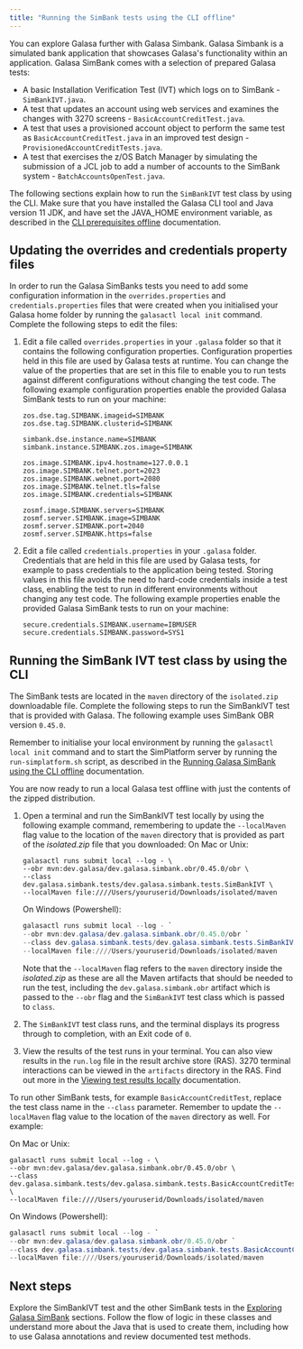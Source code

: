 ```yaml
---
title: "Running the SimBank tests using the CLI offline"
---
```


You can explore Galasa further with Galasa Simbank. Galasa Simbank is a simulated bank application that showcases Galasa's functionality within an application. Galasa SimBank comes with a selection of prepared Galasa tests:

- A basic Installation Verification Test (IVT) which logs on to SimBank  - `SimBankIVT.java`.
- A test that updates an account using web services and examines the changes with 3270 screens - `BasicAccountCreditTest.java`.
- A test that uses a provisioned account object to perform the same test as `BasicAccountCreditTest.java` in an improved test design - `ProvisionedAccountCreditTests.java`.
- A test that exercises the z/OS Batch Manager by simulating the submission of a JCL job to add a number of accounts to the SimBank system - `BatchAccountsOpenTest.java`.

The following sections explain how to run the `SimBankIVT` test class by using the CLI. Make sure that you have installed the Galasa CLI tool and Java version 11 JDK, and have set the JAVA_HOME environment variable, as described in the [CLI prerequisites offline](../cli-command-reference/zipped-prerequisites.md) documentation. 


## Updating the overrides and credentials property files


In order to run the Galasa SimBanks tests you need to add some configuration information in the `overrides.properties` and `credentials.properties` files that were created when you initialised your Galasa home folder by running the `galasactl local init` command. Complete the following steps to edit the files:
  

1. Edit a file called `overrides.properties` in your `.galasa` folder so that it contains the following configuration properties. Configuration properties held in this file are used by Galasa tests at runtime. You can change the value of the properties that are set in this file to enable you to run tests against different configurations without changing the test code. The following example configuration properties enable the provided Galasa SimBank tests to run on your machine:

    ```properties
    zos.dse.tag.SIMBANK.imageid=SIMBANK
    zos.dse.tag.SIMBANK.clusterid=SIMBANK

    simbank.dse.instance.name=SIMBANK
    simbank.instance.SIMBANK.zos.image=SIMBANK

    zos.image.SIMBANK.ipv4.hostname=127.0.0.1
    zos.image.SIMBANK.telnet.port=2023
    zos.image.SIMBANK.webnet.port=2080
    zos.image.SIMBANK.telnet.tls=false
    zos.image.SIMBANK.credentials=SIMBANK

    zosmf.image.SIMBANK.servers=SIMBANK
    zosmf.server.SIMBANK.image=SIMBANK
    zosmf.server.SIMBANK.port=2040
    zosmf.server.SIMBANK.https=false
    ```

1. Edit a file called `credentials.properties` in your `.galasa` folder. Credentials that are held in this file are used by Galasa tests, for example to pass credentials to the application being tested. Storing values in this file avoids the need to hard-code credentials inside a test class, enabling the test to run in different environments without changing any test code. The following example properties enable the provided Galasa SimBank tests to run on your machine:

    ```properties
    secure.credentials.SIMBANK.username=IBMUSER
    secure.credentials.SIMBANK.password=SYS1
    ```

## Running the SimBank IVT test class by using the CLI

The SimBank tests are located in the `maven` directory of the `isolated.zip` downloadable file. Complete the following steps to run the SimBankIVT test that is provided with Galasa. The following example uses SimBank OBR version `0.45.0`.

Remember to initialise your local environment by running the `galasactl local init` command and to start the SimPlatform server by running the `run-simplatform.sh` script, as described in the [Running Galasa SimBank using the CLI offline](./simbank-cli-offline.md) documentation.


You are now ready to run a local Galasa test offline with just the contents of the zipped distribution.

1. Open a terminal and run the SimBankIVT test locally by using the following example command, remembering to update the `--localMaven` flag value to the location of the `maven` directory that is provided as part of the _isolated.zip_  file that you downloaded:
    On Mac or Unix:

    ```shell
    galasactl runs submit local --log - \
    --obr mvn:dev.galasa/dev.galasa.simbank.obr/0.45.0/obr \
    --class dev.galasa.simbank.tests/dev.galasa.simbank.tests.SimBankIVT \
    --localMaven file:////Users/youruserid/Downloads/isolated/maven
    ```

    On Windows (Powershell):

    ```powershell
    galasactl runs submit local --log - `
    --obr mvn:dev.galasa/dev.galasa.simbank.obr/0.45.0/obr `
    --class dev.galasa.simbank.tests/dev.galasa.simbank.tests.SimBankIVT `
    --localMaven file:////Users/youruserid/Downloads/isolated/maven
    ```

    Note that the `--localMaven` flag refers to the `maven` directory inside the _isolated.zip_ as these are all the Maven artifacts that should be needed to run the test, including the `dev.galasa.simbank.obr` artifact which is passed to the `--obr` flag and the `SimBankIVT` test class which is passed to `class`.

1. The `SimBankIVT` test class runs, and the terminal displays its progress through to completion, with an Exit code of `0`.

1. View the results of the test runs in your terminal. You can also view results in the `run.log` file in the result archive store (RAS). 3270 terminal interactions can be viewed in the `artifacts` directory in the RAS. Find out more in the [Viewing test results locally](../cli-command-reference/viewing-test-results-cli.md) documentation. 


To run other SimBank tests, for example `BasicAccountCreditTest`, replace the test class name in the `--class` parameter. Remember to update the `--localMaven` flag value to the location of the `maven` directory as well. For example: 

On Mac or Unix:

```shell
galasactl runs submit local --log - \
--obr mvn:dev.galasa/dev.galasa.simbank.obr/0.45.0/obr \
--class dev.galasa.simbank.tests/dev.galasa.simbank.tests.BasicAccountCreditTest \
--localMaven file:////Users/youruserid/Downloads/isolated/maven
```

On Windows (Powershell):

```powershell
galasactl runs submit local --log - `
--obr mvn:dev.galasa/dev.galasa.simbank.obr/0.45.0/obr `
--class dev.galasa.simbank.tests/dev.galasa.simbank.tests.BasicAccountCreditTest `
--localMaven file:////Users/youruserid/Downloads/isolated/maven
```


## Next steps

Explore the SimBankIVT test and the other SimBank tests in the [Exploring Galasa SimBank](./index.md) sections. Follow the flow of logic in these classes and understand more about the Java that is used to create them, including how to use Galasa annotations and review documented test methods.
